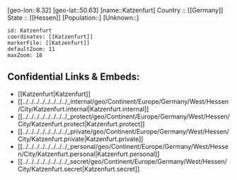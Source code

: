 ﻿---
location: [50.63,8.32] 
mapzoom: [7,12] 
mapmarker: city 
type: City
tags:
- geo/City


SpocWebEntityId: 31351
isDeleted: false
confidential: public

---
[geo-lon::8.32] 
[geo-lat::50.63] 
[name::Katzenfurt] 
Country :: [[Germany]]  
State :: [[Hessen]] 
[Population::] 
[Unknown::] 


```leaflet
id: Katzenfurt
coordinates: [[Katzenfurt]] 
markerFile: [[Katzenfurt]] 
defaultZoom: 11 
maxZoom: 18
```


## Confidential Links & Embeds: 
- [[Katzenfurt|Katzenfurt]]  
- [[../../../../../../../../_internal/geo/Continent/Europe/Germany/West/Hessen/City/Katzenfurt.internal|Katzenfurt.internal]] 
- [[../../../../../../../../_protect/geo/Continent/Europe/Germany/West/Hessen/City/Katzenfurt.protect|Katzenfurt.protect]] 
- [[../../../../../../../../_private/geo/Continent/Europe/Germany/West/Hessen/City/Katzenfurt.private|Katzenfurt.private]] 
- [[../../../../../../../../_personal/geo/Continent/Europe/Germany/West/Hessen/City/Katzenfurt.personal|Katzenfurt.personal]] 
- [[../../../../../../../../_secret/geo/Continent/Europe/Germany/West/Hessen/City/Katzenfurt.secret|Katzenfurt.secret]] 
